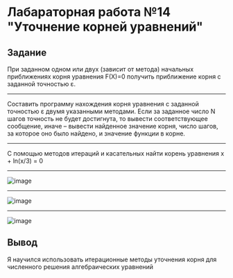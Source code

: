# Лабараторная работа №14 "Уточнение корней уравнений"

## Задание
При заданном одном или
двух (зависит от метода) начальных приближениях корня уравнения F(X)=0
получить приближение корня с заданной точностью ε. 
____
Составить программу нахождения корня уравнения с
заданной точностью ε двумя указанными методами. Если за заданное число
N шагов точность не будет достигнута, то вывести соответствующее
сообщение, иначе – вывести найденное значение корня, число шагов, за
которое оно было найдено, и значение функции в корне.
____
C помощью методов итераций и касательных найти корень уравнения x + ln(x/3) = 0
____
![image](https://github.com/itmakesnos3nse/BMSTU_lab/assets/70263682/bae6f66d-3bb9-4f3a-9fa5-246a4c3c2d1c)
____
![image](https://github.com/itmakesnos3nse/BMSTU_lab/assets/70263682/f2c8ecc7-63d0-4c1a-b2c2-26f338f0fc28)
____
![image](https://github.com/itmakesnos3nse/BMSTU_lab/assets/70263682/0a29a209-8b36-49ef-b082-eaef93578162)
## Вывод
Я научился использовать итерационные методы уточнения корня для численного решения алгебраических уравнений
